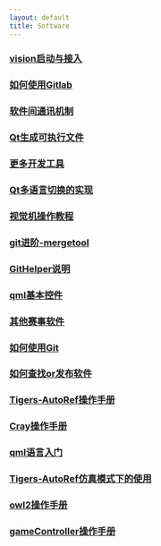 ```yaml
---
layout: default 
title: Software
---
```

### [vision启动与接入](vision启动与接入.md)
### [如何使用Gitlab](如何使用Gitlab.md)
### [软件间通讯机制](软件间通讯机制.md)
### [Qt生成可执行文件](Qt生成可执行文件.md)
### [更多开发工具](更多开发工具.md)
### [Qt多语言切换的实现](Qt多语言切换的实现.md)
### [视觉机操作教程](视觉机操作教程.md)
### [git进阶-mergetool](git进阶-mergetool.md)
### [GitHelper说明](GitHelper说明.md)
### [qml基本控件](qml基本控件.md)
### [其他赛事软件](其他赛事软件.md)
### [如何使用Git](如何使用Git.md)
### [如何查找or发布软件](如何查找or发布软件.md)
### [Tigers-AutoRef操作手册](Tigers-AutoRef操作手册.md)
### [Cray操作手册](Cray操作手册.md)
### [qml语言入门](qml语言入门.md)
### [Tigers-AutoRef仿真模式下的使用](Tigers-AutoRef仿真模式下的使用.md)
### [owl2操作手册](owl2操作手册.md)
### [gameController操作手册](gameController操作手册.md)

